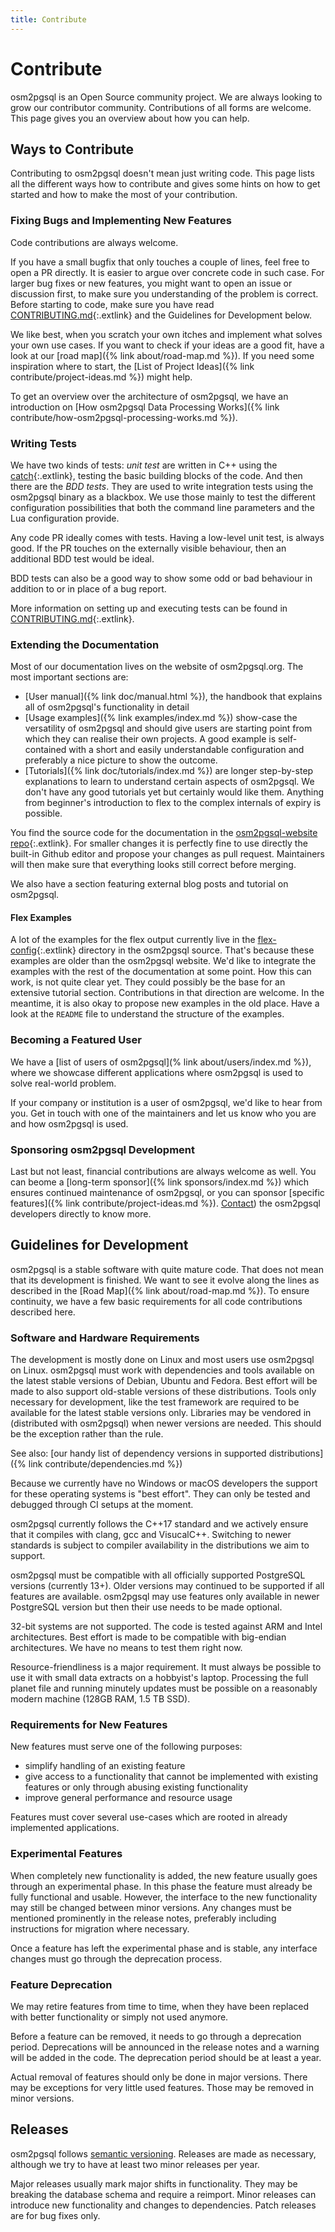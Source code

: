 ```yaml
---
title: Contribute
---
```


# Contribute

osm2pgsql is an Open Source community project. We are always looking to grow
our contributor community. Contributions of all forms are welcome. This page
gives you an overview about how you can help.

## Ways to Contribute

Contributing to osm2pgsql doesn't mean just writing code. This page lists
all the different ways how to contribute and gives some hints on how to get
started and how to make the most of your contribution.

### Fixing Bugs and Implementing New Features

Code contributions are always welcome.

If you have a small bugfix that only touches a couple of lines, feel free to
open a PR directly. It is easier to argue over concrete code in such case.
For larger bug fixes or new features, you might want to open an issue or
discussion first, to make sure you understanding of the problem is correct.
Before starting to code, make sure you have read
[CONTRIBUTING.md](https://github.com/osm2pgsql-dev/osm2pgsql/blob/master/CONTRIBUTING.md){:.extlink} and the Guidelines for Development below.

We like best, when you scratch your own itches and implement what solves your
own use cases. If you want to check if your ideas are a good fit, have a look
at our [road map]({% link about/road-map.md %}). If you need some
inspiration where to start, the [List of Project Ideas]({% link contribute/project-ideas.md %})
might help.

To get an overview over the architecture of osm2pgsql, we have an introduction
on [How osm2pgsql Data Processing Works]({% link contribute/how-osm2pgsql-processing-works.md %}).

### Writing Tests

We have two kinds of tests: _unit test_ are written in C++ using the
[catch](https://github.com/catchorg/Catch2){:.extlink}, testing the basic
building blocks of the code. And then there are the _BDD tests_. They are
used to write integration tests using the osm2pgsql binary as a blackbox.
We use those mainly to test the different configuration possibilities that
both the command line parameters and the Lua configuration provide.

Any code PR ideally comes with tests. Having a low-level unit test, is always
good. If the PR touches on the externally visible behaviour, then an additional
BDD test would be ideal.

BDD tests can also be a good way to show some odd or bad behaviour in addition
to or in place of a bug report.

More information on setting up and executing tests can be found in
[CONTRIBUTING.md](https://github.com/osm2pgsql-dev/osm2pgsql/blob/master/CONTRIBUTING.md){:.extlink}.

### Extending the Documentation

Most of our documentation lives on the website of osm2pgsql.org. The most
important sections are:

* [User manual]({% link doc/manual.html %}), the handbook that explains
  all of osm2pgsql's functionality in detail
* [Usage examples]({% link examples/index.md %}) show-case the versatility
  of osm2pgsql and should give users are starting point from which they can
  realise their own projects. A good example is self-contained with a short
  and easily understandable configuration and preferably a nice picture to
  show the outcome.
* [Tutorials]({% link doc/tutorials/index.md %}) are longer step-by-step
  explanations to learn to understand certain aspects of osm2pgsql. We don't
  have any good tutorials yet but certainly would like them. Anything from
  beginner's introduction to flex to the complex internals of expiry is
  possible.

You find the source code for the documentation in the
[osm2pgsql-website repo](https://github.com/osm2pgsql-dev/osm2pgsql-website){:.extlink}.
For smaller changes it is perfectly fine to use directly the built-in Github
editor and propose your changes as pull request. Maintainers will then make
sure that everything looks still correct before merging.

We also have a section featuring external blog posts and tutorial on osm2pgsql.

#### Flex Examples

A lot of the examples for the flex output currently live in the
[flex-config](https://github.com/osm2pgsql-dev/osm2pgsql/tree/master/flex-config){:.extlink}
directory in the osm2pgsql source. That's because these examples are older than
the osm2pgsql website. We'd like to integrate the examples with the rest of the
documentation at some point. How this can work, is not quite clear yet.
They could possibly be the base for an extensive tutorial section. Contributions
in that direction are welcome. In the meantime, it is also okay to propose new
examples in the old place. Have a look at the `README` file to understand
the structure of the examples.

### Becoming a Featured User

We have a [list of users of osm2pgsql](% link about/users/index.md %}), where
we showcase different applications where osm2pgsql is used to solve real-world
problem.

If your company or institution is a user of osm2pgsql, we'd like to hear from
you. Get in touch with one of the maintainers and let us know who you are
and how osm2pgsql is used.

### Sponsoring osm2pgsql Development

Last but not least, financial contributions are always welcome as well. You
can beome a [long-term sponsor]({% link sponsors/index.md %}) which ensures
continued maintenance of osm2pgsql, or you can sponsor
[specific features]({% link contribute/project-ideas.md %}).
[Contact](/support#commercial-support)) the osm2pgsql
developers directly to know more.

## Guidelines for Development

osm2pgsql is a stable software with quite mature code. That does not mean that
its development is finished. We want to see it evolve along the lines as
described in the [Road Map]({% link about/road-map.md %}). To ensure continuity,
we have a few basic requirements for all code contributions described here.

### Software and Hardware Requirements

The development is mostly done on Linux and most users use osm2pgsql on Linux.
osm2pgsql must work with dependencies and tools available on the latest stable
versions of Debian, Ubuntu and Fedora.
Best effort will be made to also support old-stable versions of these
distributions. Tools only necessary for development, like the test framework
are required to be available for the latest stable versions only.
Libraries may be vendored in (distributed with osm2pgsql) when newer versions
are needed. This should be the exception rather than the rule.

See also: [our handy list of dependency versions in supported distributions]({% link contribute/dependencies.md %})

Because we currently have no Windows or macOS developers the support for these
operating systems is "best effort". They can only be tested and debugged
through CI setups at the moment.

osm2pgsql currently follows the C++17 standard and we actively ensure that it
compiles with clang, gcc and VisucalC++. Switching to newer standards
is subject to compiler availability in the distributions we aim to support.

osm2pgsql must be compatible with all officially supported PostgreSQL versions
(currently 13+). Older versions may continued to be supported if all features
are available. osm2pgsql may use features only available in newer PostgreSQL
version but then their use needs to be made optional.

32-bit systems are not supported. The code is tested against ARM and Intel
architectures. Best effort is made to be compatible with big-endian architectures.
We have no means to test them right now.

Resource-friendliness is a major requirement. It must always be
possible to use it with small data extracts on a hobbyist's laptop. Processing
the full planet file and running minutely updates must be possible on a
reasonably modern machine (128GB RAM, 1.5 TB SSD).

### Requirements for New Features

New features must serve one of the following purposes:

* simplify handling of an existing feature
* give access to a functionality that cannot be implemented with existing
  features or only through abusing existing functionality
* improve general performance and resource usage

Features must cover several use-cases which are rooted in already implemented
applications.

### Experimental Features

When completely new functionality is added, the new feature usually goes through
an experimental phase. In this phase the feature must already be fully functional
and usable. However, the interface to the new functionality may still be
changed between minor versions. Any changes must be mentioned prominently in
the release notes, preferably including instructions for migration where
necessary.

Once a feature has left the experimental phase and is stable, any interface
changes must go through the deprecation process.

### Feature Deprecation

We may retire features from time to time, when they have been replaced with
better functionality or simply not used anymore.

Before a feature can be removed, it needs to go through a deprecation period.
Deprecations will be announced in the release notes and a warning will be
added in the code. The deprecation period should be at least a year.

Actual removal of features should only be done in major versions. There may be
exceptions for very little used features. Those may be removed in minor versions.

## Releases

osm2pgsql follows [semantic versioning](https://semver.org/). Releases are
made as necessary, although we try to have at least two minor releases per year.

Major releases usually mark major shifts in functionality. They may be breaking
the database schema and require a reimport. Minor releases can introduce new
functionality and changes to dependencies. Patch releases are for bug fixes
only.
